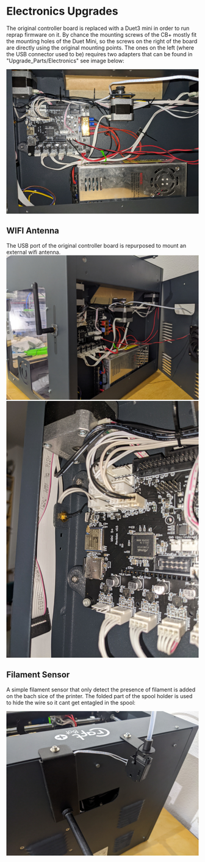 # Electronics Upgrades 
The original controller board is replaced with a Duet3 mini in order to run reprap firmware on it. By chance the mounting screws of the CB+ mostly fit the mounting holes of the Duet Mini, so the screws on the right of the board are directly using the original mounting points. The ones on the left (where the USB connector used to be) requires two adapters that can be found in "Upgrade_Parts/Electronics" see image below:

![Electronics Compartment](/Images/electronics_compartment.jpg)

## WIFI Antenna
The USB port of the original controller board is repurposed to mount an external wifi antenna.
![Wifi Antenna on the outside](/Images/wifi_antenna2.jpg)
![Wifi Antenna on the inside](/Images/wifi_antenna.jpg)

## Filament Sensor
A simple filament sensor that only detect the presence of filament is added on the bach sice of the printer. The folded part of the spool holder is used to hide the wire so it cant get entagled in the spool:

![Filament Sensor](/Images/temporary_filament_sensor.jpg)
